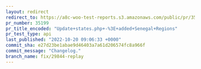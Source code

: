 ```yaml
---
layout: redirect
redirect_to: https://a8c-woo-test-reports.s3.amazonaws.com/public/pr/35199/api/index.html
pr_number: 35199
pr_title_encoded: "Update+states.php+-%3E+added+Senegal+Regions"
pr_test_type: api
last_published: "2022-10-20 09:06:33 +0000"
commit_sha: e27d23be1abae9d46403a7a61d206574fc8a966f
commit_message: "Changelog."
branch_name: fix/29844-replay
---
```


